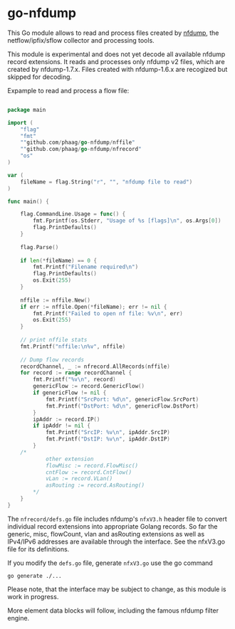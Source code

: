 # go-nfdump

This Go module allows to read and process files created by [nfdump](https://github.com/phaag/nfdump), the netflow/ipfix/sflow collector and processing tools.

This module is experimental and does not yet decode all available nfdump record extensions. It reads and processes only nfdump v2 files, which are created by nfdump-1.7.x. Files created with nfdump-1.6.x are recogized but skipped for decoding.

Expample to read and process a flow file:



```go

package main

import (
	"flag"
	"fmt"
	""github.com/phaag/go-nfdump/nffile"
	""github.com/phaag/go-nfdump/nfrecord"
	"os"
)

var (
	fileName = flag.String("r", "", "nfdump file to read")
)

func main() {

	flag.CommandLine.Usage = func() {
		fmt.Fprintf(os.Stderr, "Usage of %s [flags]\n", os.Args[0])
		flag.PrintDefaults()
	}
	
	flag.Parse()
	
	if len(*fileName) == 0 {
		fmt.Printf("Filename required\n")
		flag.PrintDefaults()
		os.Exit(255)
	}
	
	nffile := nffile.New()
	if err := nffile.Open(*fileName); err != nil {
		fmt.Printf("Failed to open nf file: %v\n", err)
		os.Exit(255)
	}
	
	// print nffile stats
	fmt.Printf("nffile:\n%v", nffile)
	
	// Dump flow records
	recordChannel, _ := nfrecord.AllRecords(nffile)
	for record := range recordChannel {
		fmt.Printf("%v\n", record)
		genericFlow := record.GenericFlow()
		if genericFlow != nil {
			fmt.Printf("SrcPort: %d\n", genericFlow.SrcPort)
			fmt.Printf("DstPort: %d\n", genericFlow.DstPort)
		}
		ipAddr := record.IP()
		if ipAddr != nil {
			fmt.Printf("SrcIP: %v\n", ipAddr.SrcIP)
			fmt.Printf("DstIP: %v\n", ipAddr.DstIP)
		}
    /*
			other extension
			flowMisc := record.FlowMisc()
			cntFlow := record.CntFlow()
			vLan := record.VLan()
			asRouting := record.AsRouting()
		*/
	}
}

```

The `nfrecord/defs.go` file includes nfdump's `nfxV3.h` header file to convert individual record extensions into appropriate Golang records. So far the generic, misc, flowCount, vlan and asRouting extensions as well as IPv4/IPv6 addresses are available through the interface. See the nfxV3.go file for its definitions.

If you modify the `defs.go` file, generate `nfxV3.go` use the go command

`go generate ./...`

Please note, that the interface may be subject to change, as this module is work in progress.

More element data blocks will follow, including the famous nfdump filter engine.
